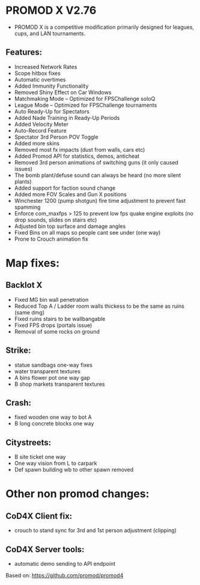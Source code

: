 # PROMOD X V2.76

- PROMOD X is a competitive modification primarily designed for leagues, cups, and LAN tournaments.

## Features:
- Increased Network Rates
- Scope hitbox fixes
- Automatic overtimes
- Added Immunity Functionality
- Removed Shiny Effect on Car Windows
- Matchmaking Mode – Optimized for FPSChallenge soloQ
- League Mode – Optimized for FPSChallenge tournaments
- Auto Ready-Up for Spectators
- Added Nade Training in Ready-Up Periods
- Added Velocity Meter
- Auto-Record Feature
- Spectator 3rd Person POV Toggle
- Added more skins
- Removed most fx impacts (dust from walls, cars etc)
- Added Promod API for statistics, demos, anticheat
- Removed 3rd person animations of switching guns (it only caused issues)
- The bomb plant/defuse sound can always be heard (no more silent plants)
- Added support for faction sound change
- Added more FOV Scales and Gun X positions
- Winchester 1200 (pump shotgun) fire time adjustment to prevent fast spamming
- Enforce com_maxfps > 125 to prevent low fps quake engine exploits (no drop sounds, slides on stairs etc)
- Adjusted bin top surface and damage angles
- Fixed Bins on all maps so people cant see under (one way)
- Prone to Crouch animation fix

# Map fixes:

## Backlot X
- Fixed MG bin wall penetration
- Reduced Top A / Ladder room walls thickess to be the same as ruins (same dmg)
- Fixed ruins stairs to be wallbangable
- Fixed FPS drops (portals issue)
- Removal of some rocks on ground

## Strike:
- statue sandbags one-way fixes
- water transparent textures
- A bins flower pot one way gap
- B shop markets transparent textures

## Crash:
- fixed wooden one way to bot A
- B long concrete blocks one way

## Citystreets:
- B site ticket one way
- One way vision from L to carpark
- Def spawn building wb to other spawn removed


# Other non promod changes:

## CoD4X Client fix:
- crouch to stand sync for 3rd and 1st person adjustment (clipping)

## CoD4X Server tools:
- automatic demo sending to API endpoint

Based on: https://github.com/promod/promod4
